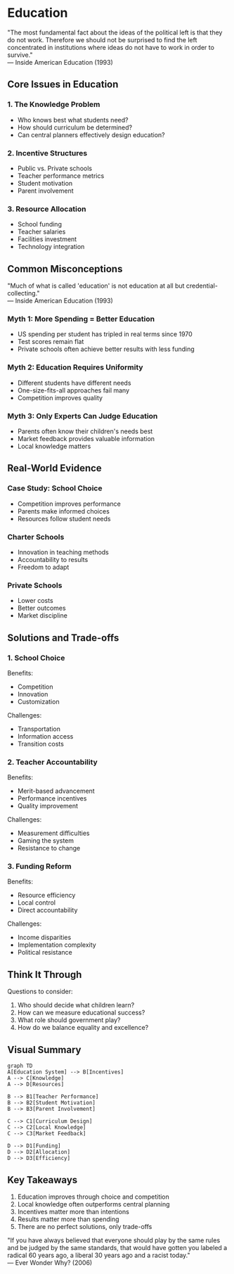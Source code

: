 # Education

<div class="sowell-quote">
"The most fundamental fact about the ideas of the political left is that they do not work. Therefore we should not be surprised to find the left concentrated in institutions where ideas do not have to work in order to survive."
<div class="quote-source">
— Inside American Education (1993)
</div>
</div>

## Core Issues in Education

### 1. The Knowledge Problem
- Who knows best what students need?
- How should curriculum be determined?
- Can central planners effectively design education?

### 2. Incentive Structures
- Public vs. Private schools
- Teacher performance metrics
- Student motivation
- Parent involvement

### 3. Resource Allocation
- School funding
- Teacher salaries
- Facilities investment
- Technology integration

## Common Misconceptions

<div class="sowell-quote">
"Much of what is called 'education' is not education at all but credential-collecting."
<div class="quote-source">
— Inside American Education (1993)
</div>
</div>

### Myth 1: More Spending = Better Education
- US spending per student has tripled in real terms since 1970
- Test scores remain flat
- Private schools often achieve better results with less funding

### Myth 2: Education Requires Uniformity
- Different students have different needs
- One-size-fits-all approaches fail many
- Competition improves quality

### Myth 3: Only Experts Can Judge Education
- Parents often know their children's needs best
- Market feedback provides valuable information
- Local knowledge matters

## Real-World Evidence

### Case Study: School Choice
- Competition improves performance
- Parents make informed choices
- Resources follow student needs

### Charter Schools
- Innovation in teaching methods
- Accountability to results
- Freedom to adapt

### Private Schools
- Lower costs
- Better outcomes
- Market discipline

## Solutions and Trade-offs

### 1. School Choice
Benefits:
- Competition
- Innovation
- Customization

Challenges:
- Transportation
- Information access
- Transition costs

### 2. Teacher Accountability
Benefits:
- Merit-based advancement
- Performance incentives
- Quality improvement

Challenges:
- Measurement difficulties
- Gaming the system
- Resistance to change

### 3. Funding Reform
Benefits:
- Resource efficiency
- Local control
- Direct accountability

Challenges:
- Income disparities
- Implementation complexity
- Political resistance

## Think It Through

Questions to consider:
1. Who should decide what children learn?
2. How can we measure educational success?
3. What role should government play?
4. How do we balance equality and excellence?

## Visual Summary
```mermaid
graph TD
A[Education System] --> B[Incentives]
A --> C[Knowledge]
A --> D[Resources]

B --> B1[Teacher Performance]
B --> B2[Student Motivation]
B --> B3[Parent Involvement]

C --> C1[Curriculum Design]
C --> C2[Local Knowledge]
C --> C3[Market Feedback]

D --> D1[Funding]
D --> D2[Allocation]
D --> D3[Efficiency]
```
## Key Takeaways

1. Education improves through choice and competition
2. Local knowledge often outperforms central planning
3. Incentives matter more than intentions
4. Results matter more than spending
5. There are no perfect solutions, only trade-offs

<div class="sowell-quote">
"If you have always believed that everyone should play by the same rules and be judged by the same standards, that would have gotten you labeled a radical 60 years ago, a liberal 30 years ago and a racist today."
<div class="quote-source">
— Ever Wonder Why? (2006)
</div>
</div>
